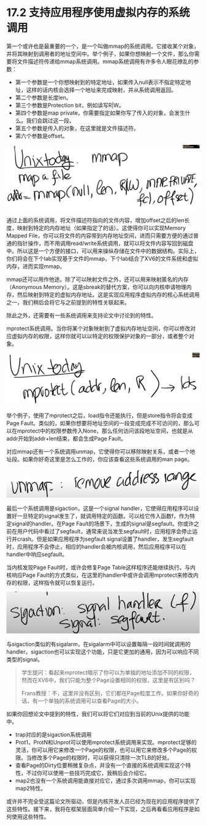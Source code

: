 # 17.2 支持应用程序使用虚拟内存的系统调用

第一个或许也是最重要的一个，是一个叫做mmap的系统调用。它接收某个对象，并将其映射到调用者的地址空间中。举个例子，如果你想映射一个文件，那么你需要将文件描述符传递给mmap系统调用。mmap系统调用有许多令人眼花缭乱的参数：

* 第一个参数是一个你想映射到的特定地址，如果传入null表示不指定特定地址，这样的话内核会选择一个地址来完成映射，并从系统调用返回。
* 第二个参数是长度len。
* 第三个参数是Protection bit，例如读写R\|W。
* 第四个参数是map private，你需要指定如果你写了传入的对象，会发生什么。我们会跳过这一段。
* 第五个参数是传入的对象，在这里就是文件描述符。
* 第六个参数是offset。

![](../.gitbook/assets/image%20%28753%29.png)

通过上面的系统调用，将文件描述符指向的文件内容，增加offset之后的len长度，映射到特定的内存地址（如果指定了的话）。这使得你可以实现Memory Mapped File，你可以将文件的内容带到内存地址空间，进而只需要方便的通过普通的指针操作，而不用调用read/write系统调用，就可以将文件内容写回到磁盘中。所以这是一个方便的接口，可以用来操纵存储在文件中的数据结构。实际上，你们将会在下个lab实现基于文件的mmap，下个lab结合了XV6的文件系统和虚拟内存，进而实现mmap。

mmap还可以用作他途。除了可以映射文件之外，还可以用来映射匿名的内存（Anonymous Memory）。这是sbreak的替代方案，你可以向内核申请物理内存，然后映射到特定的虚拟内存地址。这是实现应用程序虚拟内存的核心系统调用之一，我们稍后会将它与之前提到的特性关联起来。

除此之外，还需要有一些系统调用来支持论文中讨论到的特性。

mprotect系统调用。当你将某个对象映射到了虚拟内存地址空间，你可以修改对应虚拟内存的权限，这样你就可以以特定的权限保护对象的一部分，或者整个对象。

![](../.gitbook/assets/image%20%28751%29.png)

举个例子，使用了mprotect之后，load指令还能执行，但是store指令将会变成Page Fault。类似的，如果你想要将地址空间的一段变成完成不可访问的，那么可以在mprotect中的权限参数传入None，那么任何访问该段地址空间，也就是从addr开始到addr+len结束，都会生成Page Fault。

对应mmap还有一个系统调用unmap，它使得你可以移除映射关系，或者一个地址段。如果你好奇这里是怎么工作的，你应该查看这些系统调用的man page。

![](../.gitbook/assets/image%20%28762%29.png)

最后一个系统调用是sigaction，这是一个signal handler，它使得应用程序可以设置好一旦特定的signal发生了，就调用特定的函数。可以给它传入函数f，作为特定signal的handler。在Page Fault的场景下，生成的signal是segfault。你或许之前在用户代码中看过了segfault，通常来说当发生segfault时，应用程序会停止运行并crash。但是如果应用程序为segfault signal设置了handler，发生segfault时，应用程序不会停止，相应的handler会被内核调用，然后应用程序可以在handler中响应segfault。

当内核发现Page Fault时，或许会修复Page Table这样程序还能继续执行。与内核响应Page Fault的方式类似，在这里的handler中或许会调用mprotect来修改内存的权限，这样指令就可以恢复运行。

![](../.gitbook/assets/image%20%28761%29.png)

与sigaction类似的有sigalarm，在sigalarm中可以设置每隔一段时间就调用的handler。sigaction也可以实现这个功能，只是它更加的通用，因为可以响应不同类型的signal。

> 学生提问：看起来mprotect暗示了你可以为单独的地址添加不同的权限，然而在XV6中，我们只能为整个Page设置相同的权限，这里是有区别吗？
>
> Frans教授：不，这里并没有区别，它们都在Page粒度工作。如果你好奇的话，有一个单独的系统调用可以查看Page的大小。

如果你回想论文中提到的特性，我们可以将它们对应到当前的Unix提供的功能中。 

* trap对应的是sigaction系统调用
* Prot1，ProtN和Unprot可以使用mprotect系统调用来实现。mprotect足够的灵活，你可以用它来修改一个Page的权限，也可以用它来修改多个Page的权限。当修改多个Page的权限时，可以获得只清除一次TLB的好处。
* 查看Page的Dirty位要稍微复杂点，并没有一个直接的系统调用实现这个特性，不过你可以使用一些技巧完成它，我稍后会介绍它。
* map2也没有一个系统调用能直接对应它，通过多次调用mmap，你可以实现map2特性。

或许并不完全受这篇论文所驱动，但是内核开发人员已经为现在的应用程序提供了这些特性。接下来，我将在框架层面简单介绍一下实现，之后再看看应用程序是如何使用这些特性。

